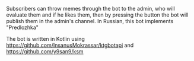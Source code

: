 Subscribers can throw memes through the bot to the admin, who will evaluate them and if he likes them, then by pressing the button the bot will publish them in the admin's channel. In Russian, this bot implements "Predlozhka"

The bot is written in Kotlin using https://github.com/InsanusMokrassar/ktgbotapi and https://github.com/y9san9/ksm
